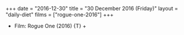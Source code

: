 +++
date = "2016-12-30"
title = "30 December 2016 (Friday)"
layout = "daily-diet"
films = ["rogue-one-2016"]
+++


* Film: Rogue One (2016) {T} +
